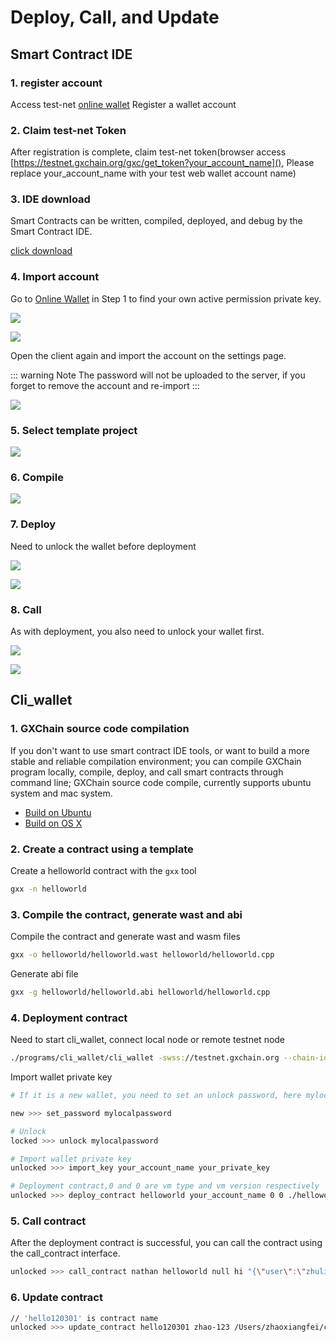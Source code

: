 # Deploy, Call, and Update

## Smart Contract IDE

### 1. register account

Access test-net [online wallet](https://testnet.wallet.gxchain.org/#/) Register a wallet account

### 2. Claim test-net Token

After registration is complete, claim test-net token(browser access [https://testnet.gxchain.org/gxc/get_token?your_account_name](), Please replace your_account_name with your test web wallet account name)

### 3. IDE download
Smart Contracts can be written, compiled, deployed, and debug by the Smart Contract IDE.

[click download](https://github.com/gxchain/gxchain-alpha/releases/latest)

### 4. Import account

Go to [Online Wallet](https://testnet.wallet.gxchain.org/#/) in Step 1  to find your own active permission private key.

![](../advanced/assets/ide/queryPvk.png)

![](../advanced/assets/ide/queryPvk2.png)

Open the client again and import the account on the settings page.

::: warning Note
The password will not be uploaded to the server, if you forget to remove the account and re-import
:::

![](../advanced/assets/ide/import.png)

### 5. Select template project

![](../advanced/assets/ide/addProject.png)

### 6. Compile

![](../advanced/assets/ide/compile.png)

### 7. Deploy

Need to unlock the wallet before deployment

![](../advanced/assets/ide/deploy.png)

![](../advanced/assets/ide/deploy2.png)

### 8. Call

As with deployment, you also need to unlock your wallet first.

![](../advanced/assets/ide/call.png)

![](../advanced/assets/ide/call2.png)

## Cli_wallet

### 1. GXChain source code compilation

If you don't want to use smart contract IDE tools, or want to build a more stable and reliable compilation environment; you can compile GXChain program locally, compile, deploy, and call smart contracts through command line; GXChain source code compile, currently supports ubuntu system and mac system.

- [Build on Ubuntu](https://github.com/gxchain/gxb-core/wiki/BUILD_UBUNTU)
- [Build on OS X](https://github.com/gxchain/gxb-core/wiki/BUILD_OS_X)

### 2. Create a contract using a template

Create a helloworld contract with the `gxx` tool

```bash
gxx -n helloworld
```

### 3. Compile the contract, generate wast and abi

Compile the contract and generate wast and wasm files

```bash
gxx -o helloworld/helloworld.wast helloworld/helloworld.cpp
```
Generate abi file

```bash
gxx -g helloworld/helloworld.abi helloworld/helloworld.cpp
```

### 4. Deployment contract

Need to start cli_wallet, connect local node or remote testnet node

```bash
./programs/cli_wallet/cli_wallet -swss://testnet.gxchain.org --chain-id c2af30ef9340ff81fd61654295e98a1ff04b23189748f86727d0b26b40bb0ff4
```

Import wallet private key

```bash
# If it is a new wallet, you need to set an unlock password, here mylocalpassword

new >>> set_password mylocalpassword

# Unlock
locked >>> unlock mylocalpassword

# Import wallet private key
unlocked >>> import_key your_account_name your_private_key

# Deployment contract,0 and 0 are vm type and vm version respectively
unlocked >>> deploy_contract helloworld your_account_name 0 0 ./helloworld GXC true
```

### 5. Call contract
After the deployment contract is successful, you can call the contract using the call_contract interface.

```bash
unlocked >>> call_contract nathan helloworld null hi "{\"user\":\"zhuliting\"}" GXC true
```

### 6. Update contract

```bash
// 'hello120301' is contract name
unlocked >>> update_contract hello120301 zhao-123 /Users/zhaoxiangfei/code/contracts_work/example_contract_02/helloworld GXC true
```






